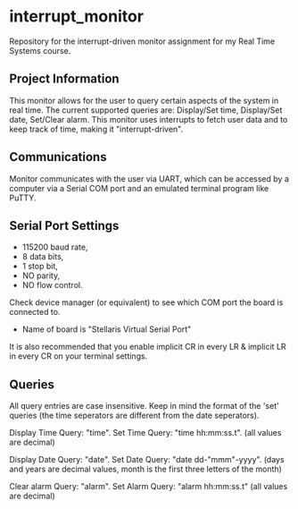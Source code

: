 # interrupt_monitor

Repository for the interrupt-driven monitor assignment for my Real Time Systems course.

## Project Information
  This monitor allows for the user to query certain aspects of the system in real time.
  The current supported queries are: Display/Set time, Display/Set date, Set/Clear alarm.
  This monitor uses interrupts to fetch user data and to keep track of time, making it "interrupt-driven".

## Communications
  Monitor communicates with the user via UART,
  which can be accessed by a computer via a Serial COM port and an emulated terminal program like PuTTY.

## Serial Port Settings
* 115200 baud rate,
* 8 data bits,
* 1 stop bit,
* NO parity,
* NO flow control.

Check device manager (or equivalent) to see which COM port the board is connected to.
  - Name of board is "Stellaris Virtual Serial Port"

It is also recommended that you enable implicit CR in every LR & implicit LR in every CR on your terminal settings.

## Queries
All query entries are case insensitive.
Keep in mind the format of the 'set' queries (the time seperators are different from the date seperators).

Display Time Query: "time".
Set Time Query: "time hh:mm:ss.t". (all values are decimal)

Display Date Query: "date".
Set Date Query: "date dd-"mmm"-yyyy". (days and years are decimal values, month is the first three letters of the month)

Clear alarm Query: "alarm".
Set Alarm Query: "alarm hh:mm:ss.t" (all values are decimal)
